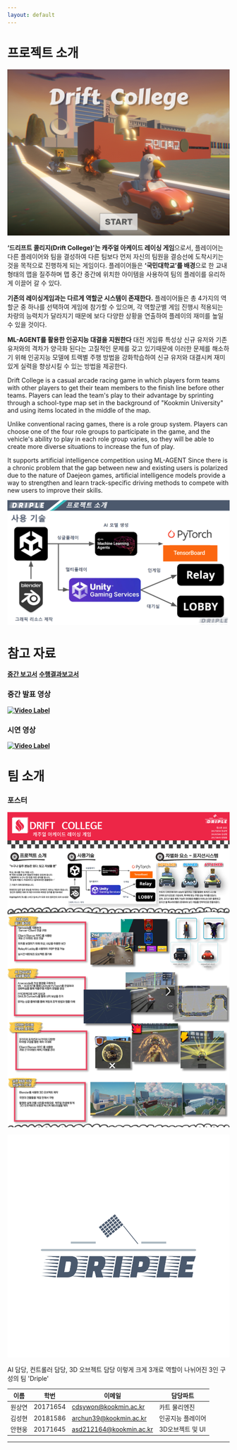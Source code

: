 ```yaml
---
layout: default
---
```


# 프로젝트 소개

![preview](/PageAssets/img/pageimg00.png)

**‘드리프트 콜리지(Drift College)’는 캐주얼 아케이드 레이싱 게임**으로서, 플레이어는 다른 플레이어와 팀을 결성하여 다른 팀보다 먼저 자신의 팀원을 결승선에 도착시키는 것을 목적으로 진행하게 되는 게임이다. 플레이어들은 **‘국민대학교’를 배경**으로 한 교내 형태의 맵을 질주하며 맵 중간 중간에 위치한 아이템을 사용하여 팀의 플레이를 유리하게 이끌어 갈 수 있다.

**기존의 레이싱게임과는 다르게 역할군 시스템이 존재한다.**
플레이어들은 총 4가지의 역할군 중 하나를 선택하여 게임에 참가할 수 있으며, 각 역할군별 게임 진행시 적용되는 차량의 능력치가 달라지기 때문에 보다 다양한 상황을 연출하여 플레이의 재미를 높일 수 있을 것이다.

**ML-AGENT를 활용한 인공지능 대결을 지원한다**
대전 게임류 특성상 신규 유저와 기존 유저와의 격차가 양극화 된다는 고질적인 문제를 갖고 있기때문에 이러한 문제를 해소하기 위해 인공지능 모델에 트랙별 주행 방법을 강화학습하여 신규 유저와 대결시켜 재미있게 실력을 향상시킬 수 있는 방법을 제공한다.

Drift College is a casual arcade racing game in which players form teams with other players to get their team members to the finish line before other teams. Players can lead the team's play to their advantage by sprinting through a school-type map set in the background of "Kookmin University" and using items located in the middle of the map.

Unlike conventional racing games, there is a role group system. Players can choose one of the four role groups to participate in the game, and the vehicle's ability to play in each role group varies, so they will be able to create more diverse situations to increase the fun of play.

It supports artificial intelligence competition using ML-AGENT Since there is a chronic problem that the gap between new and existing users is polarized due to the nature of Daejeon games, artificial intelligence models provide a way to strengthen and learn track-specific driving methods to compete with new users to improve their skills.

![preview](/PageAssets/img/UseSkill.png)

# 참고 자료

**[중간 보고서](https://docs.google.com/document/d/1kCWk2_CrjqCVaZIaDynuhKjEEUW9UQDfQphZpbfuIc0/edit?usp=sharing)**
**[수행결과보고서](https://docs.google.com/document/d/1el6h3vbfy4NVnQ2tmeXKjEI3khKlldmDTjSS26Iv97s/edit?usp=sharing)**

### 중간 발표 영상
**[![Video Label](http://img.youtube.com/vi/f81jLIVbqJ0/0.jpg)](https://www.youtube.com/watch?v=f81jLIVbqJ0)**

### 시연 영상
**[![Video Label](http://img.youtube.com/vi/C-_7uvCk1UU/0.jpg)](https://youtu.be/C-_7uvCk1UU)**
# 팀 소개

### 포스터
![poster](/PageAssets/img/Poster.jpg)

![teamLogo](/PageAssets/img/dripple-logo-color.png)

AI 담당, 컨트롤러 담당, 3D 오브젝트 담당 이렇게 크게 3개로 역할이 나뉘어진 3인 구성의 팀 'Driple'

| 이름 | 학번 | 이메일 | 담당파트 |
| --- | --- | --- | --- |
| 원상연 | 20171654 | cdsywon@kookmin.ac.kr | 카트 물리엔진 |
| 김성현 | 20181586 | archun39@kookmin.ac.kr | 인공지능 플레이어 |
| 안현웅 | 20171645 | asd212164@kookmin.ac.kr | 3D오브젝트 및 UI |


----------------------------------------------------------------------------------------
